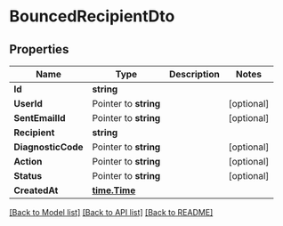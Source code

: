 # BouncedRecipientDto

## Properties

Name | Type | Description | Notes
------------ | ------------- | ------------- | -------------
**Id** | **string** |  | 
**UserId** | Pointer to **string** |  | [optional] 
**SentEmailId** | Pointer to **string** |  | [optional] 
**Recipient** | **string** |  | 
**DiagnosticCode** | Pointer to **string** |  | [optional] 
**Action** | Pointer to **string** |  | [optional] 
**Status** | Pointer to **string** |  | [optional] 
**CreatedAt** | [**time.Time**](time.Time) |  | 

[[Back to Model list]](../README#documentation-for-models) [[Back to API list]](../README#documentation-for-api-endpoints) [[Back to README]](../README)


